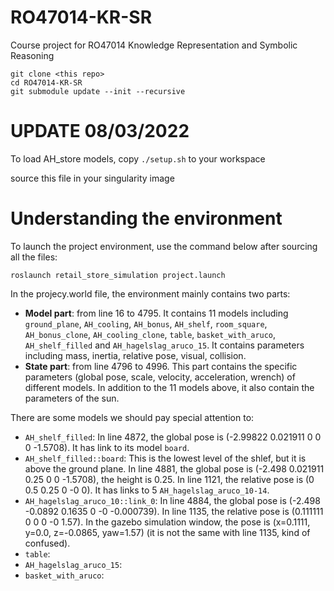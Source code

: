 # RO47014-KR-SR
Course project for RO47014 Knowledge Representation and Symbolic Reasoning

```
git clone <this repo>
cd RO47014-KR-SR
git submodule update --init --recursive
```


# UPDATE 08/03/2022

To load AH_store models, copy `./setup.sh` to your workspace

source this file in your singularity image

# Understanding the environment

To launch the project environment, use the command below after sourcing all the files:
```
roslaunch retail_store_simulation project.launch
```
In the projecy.world file, the environment mainly contains two parts: 
* **Model part**: from line 16 to 4795. It contains 11 models including `ground_plane`, `AH_cooling`, `AH_bonus`, `AH_shelf`, `room_square`, `AH_bonus_clone`, `AH_cooling_clone`, `table`, `basket_with_aruco`, `AH_shelf_filled` and `AH_hagelslag_aruco_15`. It contains parameters including mass, inertia, relative pose, visual, collision.
* **State part**: from line 4796 to 4996. This part contains the specific parameters (global pose, scale, velocity, acceleration, wrench) of different models. In addition to the 11 models above, it also contain the parameters of the sun. 

There are some models we should pay special attention to:
* `AH_shelf_filled`: In line 4872, the global pose is (-2.99822 0.021911 0 0 0 -1.5708). It has link to its model `board`.
* `AH_shelf_filled::board`: This is the lowest level of the shlef, but it is above the ground plane. In line 4881, the global pose is (-2.498 0.021911 0.25 0 0 -1.5708), the height is 0.25. In line 1121, the relative pose is (0 0.5 0.25 0 -0 0). It has links to 5 `AH_hagelslag_aruco_10-14`. 
* `AH_hagelslag_aruco_10::link_0`: In line 4884, the global pose is (-2.498 -0.0892 0.1635 0 -0 -0.000739). In line 1135, the relative pose is (0.111111 0 0 0 -0 1.57). In the gazebo simulation window, the pose is (x=0.1111, y=0.0, z=-0.0865, yaw=1.57) (it is not the same with line 1135, kind of confused). 
* `table`:
* `AH_hagelslag_aruco_15`:
* `basket_with_aruco`: